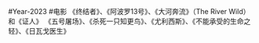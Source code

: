 
#Year-2023
#电影
《终结者》、《阿波罗13号》、《大河奔流》（The River Wild）和《证人》
《五号屠场》、《杀死一只知更鸟》、《尤利西斯》、《不能承受的生命之轻》、《日瓦戈医生》

